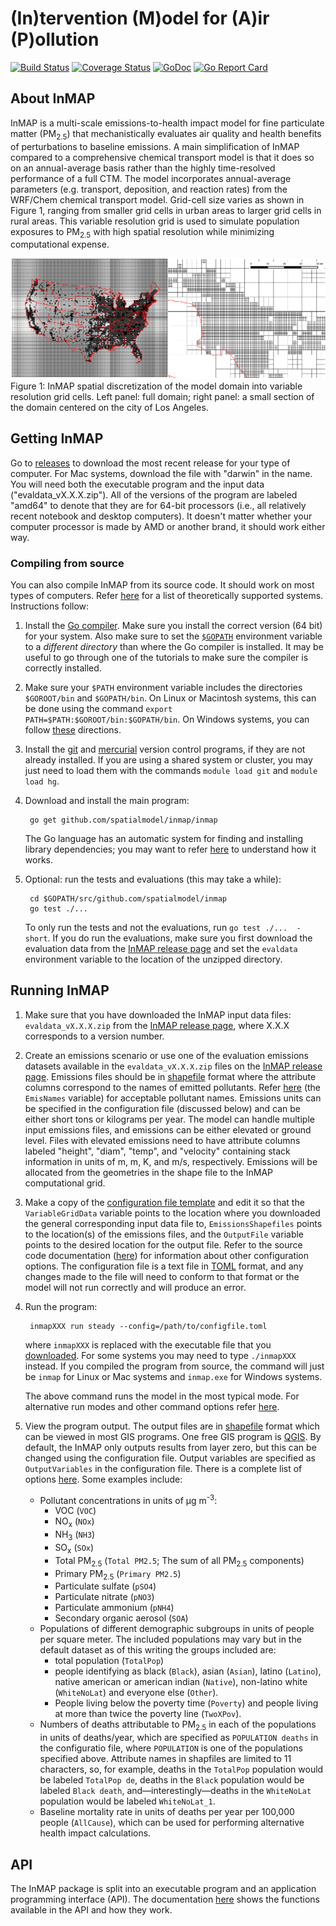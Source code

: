 # (In)tervention (M)odel for (A)ir (P)ollution

[![Build Status](https://travis-ci.org/spatialmodel/inmap.svg?branch=master)](https://travis-ci.org/spatialmodel/inmap) [![Coverage Status](https://coveralls.io/repos/github/spatialmodel/inmap/badge.svg?branch=master)](https://coveralls.io/github/spatialmodel/inmap?branch=master) [![GoDoc](http://godoc.org/github.com/spatialmodel/inmap?status.svg)](http://godoc.org/github.com/spatialmodel/inmap) [![Go Report Card](https://goreportcard.com/badge/github.com/spatialmodel/inmap)](https://goreportcard.com/report/github.com/spatialmodel/inmap)

## About InMAP

InMAP is a multi-scale emissions-to-health impact model for fine particulate matter (PM<sub>2.5</sub>) that mechanistically evaluates air quality and health benefits of perturbations to baseline emissions. A main simplification of InMAP compared to a comprehensive chemical transport model is that it does so on an annual-average basis rather than the highly time-resolved performance of a full CTM. The model incorporates annual-average parameters (e.g. transport, deposition, and reaction rates) from the WRF/Chem chemical transport model. Grid-cell size varies as shown in Figure 1, ranging from smaller grid cells in urban areas to larger grid cells in rural areas. This variable resolution grid is used to simulate population exposures to PM<sub>2.5</sub> with high spatial resolution while minimizing computational expense.

![alt tag](fig1.png?raw=true)
Figure 1: InMAP spatial discretization of the model domain into variable resolution grid cells. Left panel: full domain; right panel: a small section of the domain centered on the city of Los Angeles.


## Getting InMAP

Go to [releases](https://github.com/spatialmodel/inmap/releases) to download the most recent release for your type of computer. For Mac systems, download the file with "darwin" in the name. You will need both the executable program and the input data ("evaldata_vX.X.X.zip"). All of the versions of the program are labeled "amd64" to denote that they are for 64-bit processors (i.e., all relatively recent notebook and desktop computers). It doesn't matter whether your computer processor is made by AMD or another brand, it should work either way.

### Compiling from source

You can also compile InMAP from its source code. It should work on most types of computers. Refer [here](http://golang.org/doc/install#requirements) for a list of theoretically supported systems. Instructions follow:

1. Install the [Go compiler](http://golang.org/doc/install). Make sure you install the correct version (64 bit) for your system. Also make sure to set the [`$GOPATH`](http://golang.org/doc/code.html#GOPATH) environment variable to a *different directory* than where the Go compiler is installed. It may be useful to go through one of the tutorials to make sure the compiler is correctly installed.

2. Make sure your `$PATH` environment variable includes the directories `$GOROOT/bin` and `$GOPATH/bin`. On Linux or Macintosh systems, this can be done using the command `export PATH=$PATH:$GOROOT/bin:$GOPATH/bin`. On Windows systems, you can follow [these](http://www.computerhope.com/issues/ch000549.htm) directions.

3. Install the [git](http://git-scm.com/) and [mercurial](http://mercurial.selenic.com/) version control programs, if they are not already installed. If you are using a shared system or cluster, you may just need to load them with the commands `module load git` and `module load hg`.

4. Download and install the main program:

		go get github.com/spatialmodel/inmap/inmap
	The Go language has an automatic system for finding and installing library dependencies; you may want to refer [here](http://golang.org/doc/code.html) to understand how it works.

5. Optional: run the tests and evaluations (this may take a while):

		cd $GOPATH/src/github.com/spatialmodel/inmap
		go test ./...

	To only run the tests and not the evaluations, run `go test ./...  -short`. If you do run the evaluations, make sure you first download the evaluation data from the [InMAP release page](https://github.com/spatialmodel/inmap/releases) and set the `evaldata` environment variable to the location of the unzipped directory.

## Running InMAP

1. Make sure that you have downloaded the InMAP input data files: `evaldata_vX.X.X.zip` from the [InMAP release page](https://github.com/spatialmodel/inmap/releases), where X.X.X corresponds to a version number.

3. Create an emissions scenario or use one of the evaluation emissions datasets available in the `evaldata_vX.X.X.zip` files on the [InMAP release page](https://github.com/spatialmodel/inmap/releases). Emissions files should be in [shapefile](http://en.wikipedia.org/wiki/Shapefile) format where the attribute columns correspond to the names of emitted pollutants. Refer [here](http://godoc.org/github.com/spatialmodel/inmap#pkg-variables) (the `EmisNames` variable) for acceptable pollutant names. Emissions units can be specified in the configuration file (discussed below) and can be either  short tons or kilograms per year. The model can handle multiple input emissions files, and emissions can be either elevated or ground level. Files with elevated emissions need to have attribute columns labeled "height", "diam", "temp", and "velocity" containing stack information in units of m, m, K, and m/s, respectively. Emissions will be allocated from the geometries in the shape file to the InMAP computational grid.

1. Make a copy of the [configuration file template](inmap/configExample.toml) and edit it so that the `VariableGridData`  variable points to the location where you downloaded the general corresponding input data file to, `EmissionsShapefiles` points to the location(s) of the emissions files, and the `OutputFile` variable points to the desired location for the output file. Refer to the source code documentation ([here](https://godoc.org/github.com/spatialmodel/inmap/inmap/cmd#ConfigData)) for information about other configuration options. The configuration file is a text file in [TOML](https://github.com/toml-lang/toml) format, and any changes made to the file will need to conform to that format or the model will not run correctly and will produce an error.

2. Run the program:

		inmapXXX run steady --config=/path/to/configfile.toml
	where `inmapXXX` is replaced with the executable file that you [downloaded](https://github.com/spatialmodel/inmap/releases). For some systems you may need to type `./inmapXXX` instead. If you compiled the program from source, the command will just be `inmap` for Linux or Mac systems and `inmap.exe` for Windows systems.

	The above command runs the model in the most typical mode. For alternative run modes and other command options refer [here](inmap/cmd/doc/inmap.md).


3. View the program output. The output files are in [shapefile](http://en.wikipedia.org/wiki/Shapefile) format which can be viewed in most GIS programs. One free GIS program is [QGIS](http://www.qgis.org/). By default, the InMAP only outputs results from layer zero, but this can be changed using the configuration file.
  Output variables are specified as `OutputVariables` in the configuration file. There is a complete list of options [here](OutputOptions.md). Some examples include:
	* Pollutant concentrations in units of μg m<sup>-3</sup>:
		* VOC (`VOC`)
		* NO<sub>x</sub> (`NOx`)
		* NH<sub>3</sub> (`NH3`)
		* SO<sub>x</sub> (`SOx`)
		* Total PM<sub>2.5</sub> (`Total PM2.5`; The sum of all PM<sub>2.5</sub> components)
		* Primary PM<sub>2.5</sub> (`Primary PM2.5`)
		* Particulate sulfate (`pSO4`)
		* Particulate nitrate (`pNO3`)
		* Particulate ammonium (`pNH4`)
		* Secondary organic aerosol (`SOA`)
	* Populations of different demographic subgroups in units of people per square meter. The included populations may vary but in the default dataset as of this writing the groups included are:
      * total population (`TotalPop`)
      * people identifying as black (`Black`), asian  (`Asian`), latino (`Latino`), native american or american indian (`Native`), non-latino white (`WhiteNoLat`) and everyone else (`Other`).
      * People living below the poverty time (`Poverty`) and people living at more than twice the poverty line (`TwoXPov`).
    * Numbers of deaths attributable to PM<sub>2.5</sub> in each of the populations in units of deaths/year, which are specified as `POPULATION deaths` in the configuratio file, where `POPULATION` is one of the populations specified above. Attribute names in shapfiles are limited to 11 characters, so, for example, deaths in the `TotalPop` population would be labeled `TotalPop de`, deaths in the `Black` population would be labeled `Black death`, and—interestingly—deaths in the `WhiteNoLat` population would be labeled `WhiteNoLat_1`.
    * Baseline mortality rate in units of deaths per year per 100,000 people (`AllCause`), which can be used for performing alternative health impact calculations.


## API

The InMAP package is split into an executable program and an application programming interface (API). The documentation [here](http://godoc.org/github.com/spatialmodel/inmap) shows the functions available in the API and how they work.
